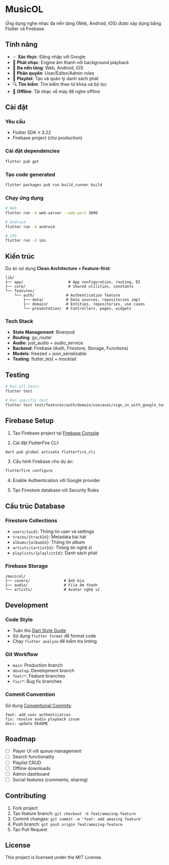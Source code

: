 # MusicOL

Ứng dụng nghe nhạc đa nền tảng (Web, Android, iOS) được xây dựng bằng Flutter và Firebase.

## Tính năng

- ✅ **Xác thực**: Đăng nhập với Google
- 🎵 **Phát nhạc**: Engine âm thanh với background playback
- 📱 **Đa nền tảng**: Web, Android, iOS
- 🔐 **Phân quyền**: User/Editor/Admin roles
- 📂 **Playlist**: Tạo và quản lý danh sách phát
- 🔍 **Tìm kiếm**: Tìm kiếm theo từ khóa và bộ lọc
- 📱 **Offline**: Tải nhạc về máy để nghe offline

## Cài đặt

### Yêu cầu

- Flutter SDK ≥ 3.22
- Firebase project (cho production)

### Cài đặt dependencies

```bash
flutter pub get
```

### Tạo code generated

```bash
flutter packages pub run build_runner build
```

### Chạy ứng dụng

```bash
# Web
flutter run -d web-server --web-port 3000

# Android
flutter run -d android

# iOS
flutter run -d ios
```

## Kiến trúc

Dự án sử dụng **Clean Architecture + Feature-first**:

```
lib/
├── app/                    # App configuration, routing, DI
├── core/                   # Shared utilities, constants
└── features/
    └── auth/              # Authentication feature
        ├── data/          # Data sources, repositories impl
        ├── domain/        # Entities, repositories, use cases
        └── presentation/  # Controllers, pages, widgets
```

### Tech Stack

- **State Management**: Riverpod
- **Routing**: go_router  
- **Audio**: just_audio + audio_service
- **Backend**: Firebase (Auth, Firestore, Storage, Functions)
- **Models**: freezed + json_serializable
- **Testing**: flutter_test + mocktail

## Testing

```bash
# Run all tests
flutter test

# Run specific test
flutter test test/features/auth/domain/usecases/sign_in_with_google_test.dart
```

## Firebase Setup

1. Tạo Firebase project tại [Firebase Console](https://console.firebase.google.com)

2. Cài đặt FlutterFire CLI:
```bash
dart pub global activate flutterfire_cli
```

3. Cấu hình Firebase cho dự án:
```bash
flutterfire configure
```

4. Enable Authentication với Google provider

5. Tạo Firestore database với Security Rules

## Cấu trúc Database

### Firestore Collections

- `users/{uid}`: Thông tin user và settings
- `tracks/{trackId}`: Metadata bài hát
- `albums/{albumId}`: Thông tin album
- `artists/{artistId}`: Thông tin nghệ sĩ
- `playlists/{playlistId}`: Danh sách phát

### Firebase Storage

```
/musicol/
├── covers/               # Ảnh bìa
├── audio/                # File âm thanh
└── artists/              # Avatar nghệ sĩ
```

## Development

### Code Style

- Tuân thủ [Dart Style Guide](https://dart.dev/guides/language/effective-dart)
- Sử dụng `flutter format` để format code
- Chạy `flutter analyze` để kiểm tra linting

### Git Workflow

- `main`: Production branch
- `develop`: Development branch
- `feat/*`: Feature branches
- `fix/*`: Bug fix branches

### Commit Convention

Sử dụng [Conventional Commits](https://www.conventionalcommits.org/):

```
feat: add user authentication
fix: resolve audio playback issue
docs: update README
```

## Roadmap

- [ ] Player UI với queue management
- [ ] Search functionality
- [ ] Playlist CRUD
- [ ] Offline downloads
- [ ] Admin dashboard
- [ ] Social features (comments, sharing)

## Contributing

1. Fork project
2. Tạo feature branch: `git checkout -b feat/amazing-feature`
3. Commit changes: `git commit -m 'feat: add amazing feature'`
4. Push branch: `git push origin feat/amazing-feature`
5. Tạo Pull Request

## License

This project is licensed under the MIT License.
